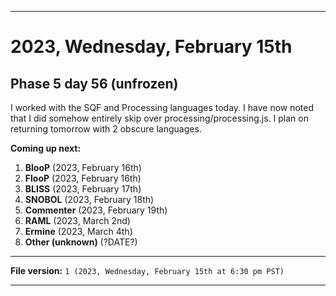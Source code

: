 
***

# 2023, Wednesday, February 15th

## Phase 5 day 56 (unfrozen)

I worked with the SQF and Processing languages today. I have now noted that I did somehow entirely skip over processing/processing.js. I plan on returning tomorrow with 2 obscure languages.

**Coming up next:**

1. **BlooP** (2023, February 16th)
2. **FlooP** (2023, February 16th)
3. **BLISS** (2023, February 17th)
4. **SNOBOL** (2023, February 18th)
5. **Commenter** (2023, February 19th)
6. **RAML** (2023, March 2nd)
7. **Ermine** (2023, March 4th)
8. **Other (unknown)** (?DATE?)

<!-- Today wasn't planned to be a development day for new repositories. I am taking a temporary break from it to work on other projects. If I can gather more languages, I might start phase 4 (2022) earlier. <!-- Work is being done to get the [`Learn`](https://github.com/seanpm2001/Learn/) repository back up to date, as I couldn't keep up in the last 3 days of phase 3 of 2022. The current phase finished yesterday (2022, Tuesday, November 29th) new repositories are expected to start being created at an unknown time in 2022 December. !--> 

<!-- This is the end of phase 4 (2022) of the acceleration project for `seanpm2001/Learn`. !-->

***

**File version:** `1 (2023, Wednesday, February 15th at 6:30 pm PST)`

***

